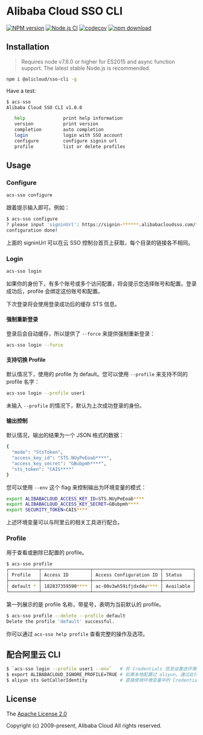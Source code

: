 # Alibaba Cloud SSO CLI

[![NPM version][npm-image]][npm-url]
[![Node.js CI](https://github.com/aliyun/alibabacloud-sso-cli/actions/workflows/node.js.yml/badge.svg)](https://github.com/aliyun/alibabacloud-sso-cli/actions/workflows/node.js.yml)
[![codecov][cov-image]][cov-url]
[![npm download][download-image]][download-url]

[npm-image]: https://img.shields.io/npm/v/@alicloud/sso-cli.svg?style=flat-square
[npm-url]: https://npmjs.org/package/@alicloud/sso-cli
[cov-image]: https://codecov.io/gh/aliyun/alibabacloud-sso-cli/branch/master/graph/badge.svg
[cov-url]: https://codecov.io/gh/aliyun/alibabacloud-sso-cli
[download-image]: https://img.shields.io/npm/dm/@alicloud/sso-cli.svg?style=flat-square
[download-url]: https://npmjs.org/package/@alicloud/sso-cli

## Installation

> Requires node v7.6.0 or higher for ES2015 and async function support. The latest stable Node.js
> is recommended.

```sh
npm i @alicloud/sso-cli -g
```

Have a test:

```sh
$ acs-sso 
Alibaba Cloud SSO CLI v1.0.0

   help              print help information
   version           print version
   completion        auto completion
   login             login with SSO account
   configure         configure signin url
   profile           list or delete profiles

```

## Usage

### Configure

```sh
acs-sso configure
```

跟着提示输入即可。例如：

```sh
$ acs-sso configure
? please input 'signinUrl': https://signin-******.alibabacloudsso.com/***/login
configuration done!
```

上面的 signinUrl 可以在云 SSO 控制台首页上获取，每个目录的链接各不相同。

### Login

```sh
acs-sso login
```

如果你的身份下，有多个账号或多个访问配置，将会提示您选择账号和配置。登录成功后，profile 会绑定这份账号和配置。

下次登录将会使用登录成功后的缓存 STS 信息。

#### 强制重新登录

登录后会自动缓存，所以提供了 `--force` 来提供强制重新登录：

```sh
acs-sso login --force
```

#### 支持切换 Profile

默认情况下，使用的 profile 为 default。您可以使用 `--profile` 来支持不同的 profile 名字：

```sh
acs-sso login --profile user1
```

未输入 `--profile` 的情况下，默认为上次成功登录的身份。

#### 输出控制

默认情况，输出的结果为一个 JSON 格式的数据：

```sh
{
  "mode": "StsToken",
  "access_key_id": "STS.NUyPeEoab****",
  "access_key_secret": "GBubpmh****",
  "sts_token": "CAIS****"
}
```

您可以使用 `--env` 这个 flag 来控制输出为环境变量的模式：

```sh
export ALIBABACLOUD_ACCESS_KEY_ID=STS.NUyPeEoab****
export ALIBABACLOUD_ACCESS_KEY_SECRET=GBubpmh****
export SECURITY_TOKEN=CAIS****
```

上述环境变量可以与阿里云的相关工具进行配合。

### Profile

用于查看或删除已配置的 profile。

```sh
$ acs-sso profile
┌───────────┬──────────────────┬─────────────────────────┬───────────┐
│ Profile   │ Access ID        │ Access Configuration ID │ Status    │
├───────────┼──────────────────┼─────────────────────────┼───────────┤
│ default * │ 182837359590**** │ ac-00v3wh59ifjdxd4u**** │ Available │
└───────────┴──────────────────┴─────────────────────────┴───────────┘
```

第一列展示的是 profile 名称，带星号，表明为当前默认的 profile。

```sh
$ acs-sso profile --delete --profile default
Delete the profile 'default' successful.
```

你可以通过 `acs-sso help profile` 查看完整的操作及选项。

## 配合阿里云 CLI

```sh
$ `acs-sso login --profile user1 --env`   # 将 Credentials 信息设置进环境变量
$ export ALIBABACLOUD_IGNORE_PROFILE=TRUE # 如果本地配置过 aliyun，通过此环境变量禁用配置，避免干扰
$ aliyun sts GetCallerIdentity            # 直接使用环境变量中的 Credentials 信息
```

## License

The [Apache License 2.0](/LICENSE)

Copyright (c) 2009-present, Alibaba Cloud All rights reserved.
